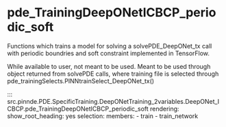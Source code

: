 # pde_TrainingDeepONetICBCP_periodic_soft

Functions which trains a model for solving a solvePDE_DeepONet_tx call with periodic boundries and soft constraint implemented in TensorFlow.

While available to user, not meant to be used. Meant to be used through
object returned from solvePDE calls, where training file is selected through pde_trainingSelects.PINNtrainSelect_DeepONet_tx()

::: src.pinnde.PDE.SpecificTraining.DeepONetTraining_2variables.DeepONet_ICBCP.pde_TrainingDeepONetICBCP_periodic_soft
    rendering:
      show_root_heading: yes
    selection:
      members:
        - train
        - train_network